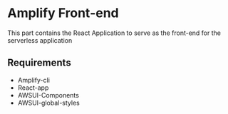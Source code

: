 # Amplify Front-end

This part contains the React Application to serve as the front-end for the serverless application

## Requirements
- Amplify-cli
- React-app
- AWSUI-Components
- AWSUI-global-styles

